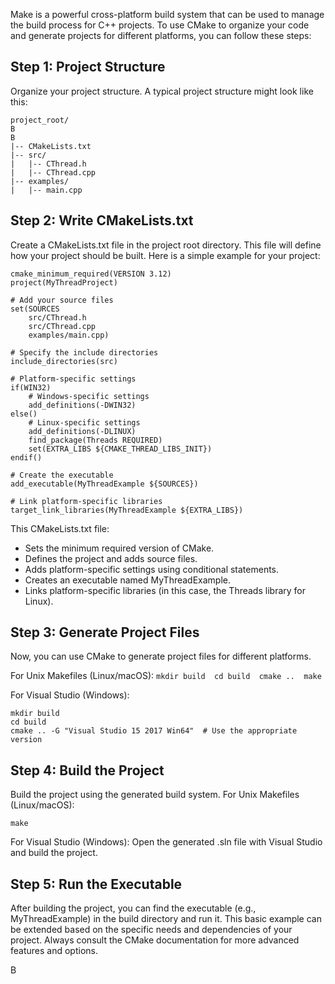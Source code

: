 Make is a powerful cross-platform build system that can be used to manage the build process for C++ projects. To use CMake to organize your code and generate projects for different platforms, you can follow these steps:

## Step 1: Project Structure

Organize your project structure. A typical project structure might look like this:

```
project_root/
B
B
|-- CMakeLists.txt 
|-- src/ 
|   |-- CThread.h 
|   |-- CThread.cpp 
|-- examples/ 
|   |-- main.cpp
```

## Step 2: Write CMakeLists.txt

Create a CMakeLists.txt file in the project root directory. This file will define how your project should be built.
Here is a simple example for your project:
```
cmake_minimum_required(VERSION 3.12)
project(MyThreadProject)

# Add your source files
set(SOURCES
    src/CThread.h     
    src/CThread.cpp     
    examples/main.cpp)

# Specify the include directories 
include_directories(src)

# Platform-specific settings 
if(WIN32)     
    # Windows-specific settings     
    add_definitions(-DWIN32) 
else()     
    # Linux-specific settings     
    add_definitions(-DLINUX)     
    find_package(Threads REQUIRED)     
    set(EXTRA_LIBS ${CMAKE_THREAD_LIBS_INIT}) 
endif()  

# Create the executable 
add_executable(MyThreadExample ${SOURCES})  

# Link platform-specific libraries 
target_link_libraries(MyThreadExample ${EXTRA_LIBS})
```

This CMakeLists.txt file:  
- Sets the minimum required version of CMake. 
- Defines the project and adds source files. 
- Adds platform-specific settings using conditional statements. 
- Creates an executable named MyThreadExample. 
- Links platform-specific libraries (in this case, the Threads library for Linux). 

## Step 3: Generate Project Files

Now, you can use CMake to generate project files for different platforms.  

For Unix Makefiles (Linux/macOS):
``
mkdir build 
cd build 
cmake .. 
make
``

For Visual Studio (Windows):
```
mkdir build
cd build
cmake .. -G "Visual Studio 15 2017 Win64"  # Use the appropriate version
```

## Step 4: Build the Project

Build the project using the generated build system.
For Unix Makefiles (Linux/macOS):
```
make
```

For Visual Studio (Windows):
Open the generated .sln file with Visual Studio and build the project.

## Step 5: Run the Executable
After building the project, you can find the executable (e.g., MyThreadExample) in the build directory and run it.
This basic example can be extended based on the specific needs and dependencies of your project. Always consult the CMake documentation for more advanced features and options.


B


